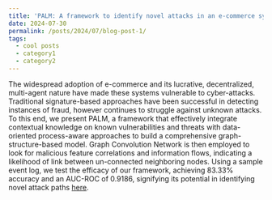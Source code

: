 ```yaml
---
title: 'PALM: A framework to identify novel attacks in an e-commerce system'
date: 2024-07-30
permalink: /posts/2024/07/blog-post-1/
tags:
  - cool posts
  - category1
  - category2
---
```


The widespread adoption of e-commerce and its lucrative, decentralized, multi-agent nature have made these systems vulnerable to cyber-attacks. Traditional signature-based approaches have been successful in detecting instances of fraud, however continues to struggle against unknown attacks. To this end, we present PALM, a framework that effectively integrate contextual knowledge on known vulnerabilities and threats with data-oriented process-aware approaches to build a comprehensive graph-structure-based model. Graph Convolution Network is then employed to look for malicious feature correlations and information flows, indicating a likelihood of link between un-connected neighboring nodes. Using a sample event log, we test the efficacy of our framework, achieving 83.33% accuracy and an AUC-ROC of 0.9186, signifying its potential in identifying novel attack paths [here](https://github.com/DebanshuCS/PALM-A-framework-to-identify-novel-attacks-in-an-e-commerce-system).
